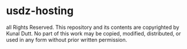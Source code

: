 # usdz-hosting
all Rights Reserved.  This repository and its contents are copyrighted by Kunal Dutt. No part of this work may be copied, modified, distributed, or used in any form without prior written permission.
